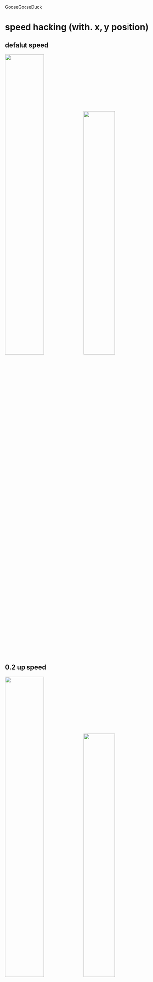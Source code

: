 GooseGooseDuck

# speed hacking (with. x, y position)

## defalut speed 
<div display = flex>
<img width="50%" src="https://user-images.githubusercontent.com/53990946/214505745-e5122a74-608f-481c-b8fd-710b074342a2.gif"/>
<img width="45%" src="https://user-images.githubusercontent.com/53990946/214506883-83341cae-130d-4451-b959-cf9fe94093bf.PNG"/>
</div>

## 0.2 up speed

<div display = flex>
<img width="50%" src="https://user-images.githubusercontent.com/53990946/214505021-b488ee50-d34b-4470-8cff-2fbddbc7e29d.gif"/>
<img width="45%" src="https://user-images.githubusercontent.com/53990946/214504130-d5c28267-d08a-498c-aa40-15e469cdc6e8.png"/>
</div>

## 0.5 up speed (can through the walls)
<div display = flex>
  
<img width="50%" src="https://user-images.githubusercontent.com/53990946/214505759-86d7b829-ea7d-425d-8ce1-e2b6b2436915.gif"/>
<img width="45%" src="https://user-images.githubusercontent.com/53990946/214504128-e38ffc68-c2e9-49cd-bd5f-0388c350c67d.PNG"/>

</div>
